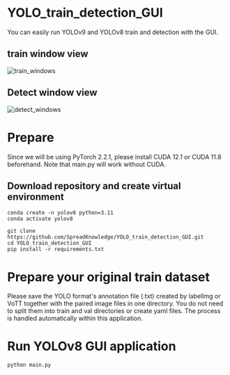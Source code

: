 # YOLO_train_detection_GUI
You can easily run YOLOv9 and YOLOv8 train and detection with the GUI.

## train window view
![train_windows](https://github.com/SpreadKnowledge/YOLO_train_detection_GUI/assets/56751392/b9c8581c-d01d-44c8-ad99-1d6e86654891)

## Detect window view
![detect_windows](https://github.com/SpreadKnowledge/YOLO_train_detection_GUI/assets/56751392/1324f91a-0936-4331-a46a-27d4cb747596)

# Prepare
Since we will be using PyTorch 2.2.1, please install CUDA 12.1 or CUDA 11.8 beforehand. Note that main.py will work without CUDA.

## Download repository and create virtual environment
```
conda create -n yolov8 python=3.11
conda activate yolov8

git clone https://github.com/SpreadKnowledge/YOLO_train_detection_GUI.git
cd YOLO_train_detection_GUI
pip install -r requirements.txt
```
# Prepare your original train dataset
Please save the YOLO format's annotation file (.txt) created by labelImg or VoTT together with the paired image files in one directory.
You do not need to split them into train and val directories or create yaml files. The process is handled automatically within this application.

# Run YOLOv8 GUI application 
```
python main.py
```
